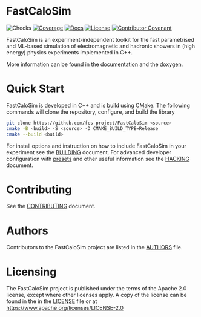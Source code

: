 # FastCaloSim
 ![Checks](https://github.com/fcs-proj/FastCaloSim/actions/workflows/ci.yml/badge.svg)
 [![Coverage](https://codecov.io/gh/fcs-proj/FastCaloSim/graph/badge.svg)](https://codecov.io/gh/fcs-proj/FastCaloSim)
 [![Docs](https://readthedocs.org/projects/FastCaloSim/badge/?version=latest)](https://codecov.io/gh/fcs-proj/FastCaloSim)
 [![License](https://img.shields.io/badge/License-Apache_2.0-blue.svg)](https://opensource.org/licenses/Apache-2.0) 
 [![Contributor Covenant](https://img.shields.io/badge/Contributor%20Covenant-2.1-4baaaa.svg)](CODE_OF_CONDUCT.md) 

FastCaloSim is an experiment-independent toolkit for the fast parametrised and ML-based simulation of electromagnetic and hadronic showers in (high energy) physics experiments implemented in C++.

More information can be found in the [documentation](https://fastcalosim.readthedocs.io/) and the [doxygen](https://fcs-proj.github.io/FastCaloSim/).

# Quick Start

FastCaloSim is developed in C++ and is build using [CMake](https://cmake.org). The
following commands will clone the repository, configure, and build the library

```sh
git clone https://github.com/fcs-project/FastCaloSim <source>
cmake -B <build> -S <source> -D CMAKE_BUILD_TYPE=Release
cmake --build <build>
```
For install options and instruction on how to include FastCaloSim in your experiment see the [BUILDING](BUILDING.md) document. For advanced developer configuration with [presets][1] and other useful information see the [HACKING](HACKING.md) document.

# Contributing

See the [CONTRIBUTING](CONTRIBUTING.md) document.

# Authors

Contributors to the FastCaloSim project are listed in the [AUTHORS](AUTHORS) file.

# Licensing

The FastCaloSim project is published under the terms of the Apache 2.0 license, except where other licenses apply. A copy of the license can be found in the in the [LICENSE](LICENSE) file or at https://www.apache.org/licenses/LICENSE-2.0



[1]: https://cmake.org/cmake/help/latest/manual/cmake-presets.7.html
